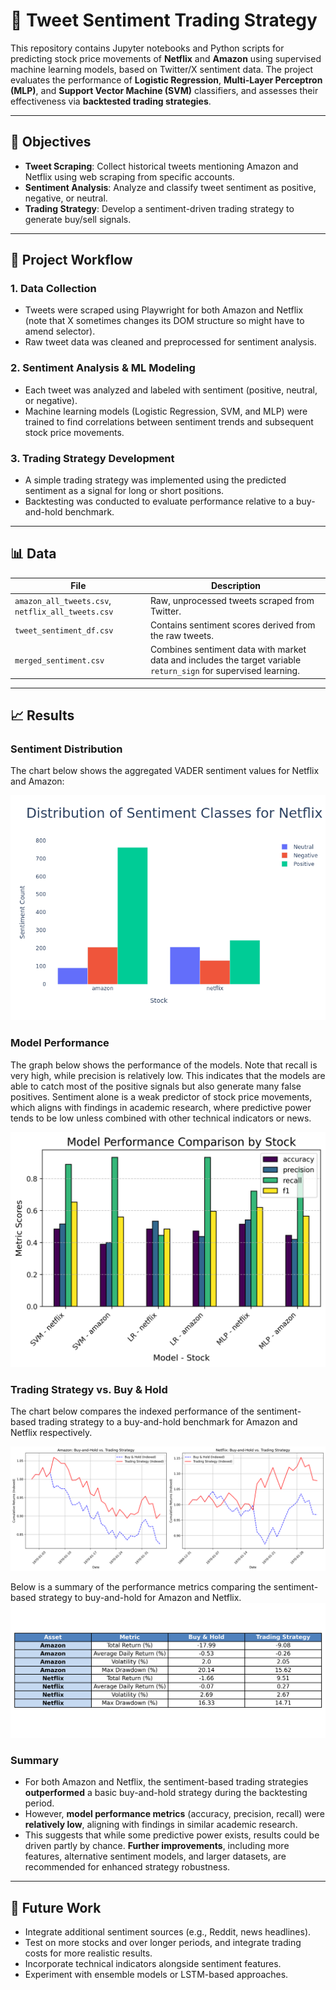 # 🧠 Tweet Sentiment Trading Strategy

This repository contains Jupyter notebooks and Python scripts for predicting stock price movements of **Netflix** and **Amazon** using supervised machine learning models, based on Twitter/X sentiment data. The project evaluates the performance of **Logistic Regression**, **Multi-Layer Perceptron (MLP)**, and **Support Vector Machine (SVM)** classifiers, and assesses their effectiveness via **backtested trading strategies**.

---

## 🎯 Objectives

- **Tweet Scraping**: Collect historical tweets mentioning Amazon and Netflix using web scraping from specific accounts.
- **Sentiment Analysis**: Analyze and classify tweet sentiment as positive, negative, or neutral.
- **Trading Strategy**: Develop a sentiment-driven trading strategy to generate buy/sell signals.

---

## 🔁 Project Workflow

### 1. Data Collection
- Tweets were scraped using Playwright for both Amazon and Netflix (note that X sometimes changes its DOM structure so might have to amend selector).
- Raw tweet data was cleaned and preprocessed for sentiment analysis.

### 2. Sentiment Analysis & ML Modeling
- Each tweet was analyzed and labeled with sentiment (positive, neutral, or negative).
- Machine learning models (Logistic Regression, SVM, and MLP) were trained to find correlations between sentiment trends and subsequent stock price movements.

### 3. Trading Strategy Development
- A simple trading strategy was implemented using the predicted sentiment as a signal for long or short positions.
- Backtesting was conducted to evaluate performance relative to a buy-and-hold benchmark.

---

## 📊 Data

| File | Description |
|------|-------------|
| `amazon_all_tweets.csv`, `netflix_all_tweets.csv` | Raw, unprocessed tweets scraped from Twitter. |
| `tweet_sentiment_df.csv` | Contains sentiment scores derived from the raw tweets. |
| `merged_sentiment.csv` | Combines sentiment data with market data and includes the target variable `return_sign` for supervised learning. |

---

## 📈 Results

### Sentiment Distribution

The chart below shows the aggregated VADER sentiment values for Netflix and Amazon:

![Sentiment Distribution](notebooks/images/sentiment_distribution.png)

### Model Performance

The graph below shows the performance of the models. Note that recall is very high, while precision is relatively low. This indicates that the models are able to catch most of the positive signals but also generate many false positives. Sentiment alone is a weak predictor of stock price movements, which aligns with findings in academic research, where predictive power tends to be low unless combined with other technical indicators or news.

![Model Performance](notebooks/images/model_performance.png)

### Trading Strategy vs. Buy & Hold

The chart below compares the indexed performance of the sentiment-based trading strategy to a buy-and-hold benchmark for Amazon and Netflix respectively.

![Strategy vs Buy & Hold Table](notebooks/images/strategy_vs_buyhold.png)

Below is a summary of the performance metrics comparing the sentiment-based strategy to buy-and-hold for Amazon and Netflix.
![Performance Table](notebooks/images/strategy_vs_buyhold_table.png)

### Summary
- For both Amazon and Netflix, the sentiment-based trading strategies **outperformed** a basic buy-and-hold strategy during the backtesting period.
- However, **model performance metrics** (accuracy, precision, recall) were **relatively low**, aligning with findings in similar academic research.
- This suggests that while some predictive power exists, results could be driven partly by chance. **Further improvements**, including more features, alternative sentiment models, and larger datasets, are recommended for enhanced strategy robustness.

---

## 🚀 Future Work

- Integrate additional sentiment sources (e.g., Reddit, news headlines).
- Test on more stocks and over longer periods, and integrate trading costs for more realistic results.
- Incorporate technical indicators alongside sentiment features.
- Experiment with ensemble models or LSTM-based approaches.

